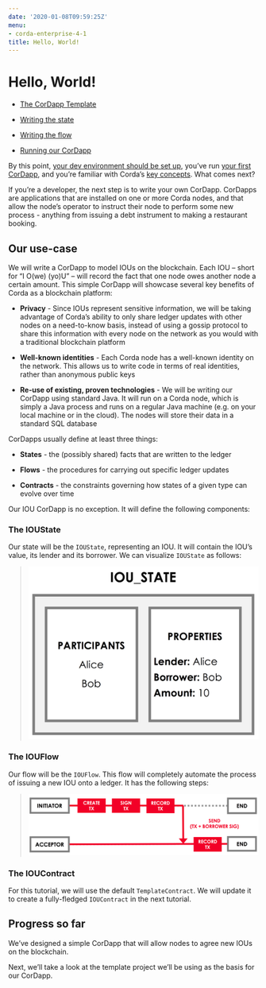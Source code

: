```yaml
---
date: '2020-01-08T09:59:25Z'
menu:
- corda-enterprise-4-1
title: Hello, World!
---
```



# Hello, World!


* [The CorDapp Template](hello-world-template.md)

* [Writing the state](hello-world-state.md)

* [Writing the flow](hello-world-flow.md)

* [Running our CorDapp](hello-world-running.md)


By this point, [your dev environment should be set up](getting-set-up.md), you’ve run
            [your first CorDapp](tutorial-cordapp.md), and you’re familiar with Corda’s [key concepts](key-concepts.md). What
            comes next?

If you’re a developer, the next step is to write your own CorDapp. CorDapps are applications that are installed on one or
            more Corda nodes, and that allow the node’s operator to instruct their node to perform some new process - anything from
            issuing a debt instrument to making a restaurant booking.


## Our use-case

We will write a CorDapp to model IOUs on the blockchain. Each IOU – short for “I O(we) (yo)U” – will record the fact that one node owes
                another node a certain amount. This simple CorDapp will showcase several key benefits of Corda as a blockchain platform:


* **Privacy** - Since IOUs represent sensitive information, we will be taking advantage of Corda’s ability to only share
                        ledger updates with other nodes on a need-to-know basis, instead of using a gossip protocol to share this information with every node on
                        the network as you would with a traditional blockchain platform


* **Well-known identities** - Each Corda node has a well-known identity on the network. This allows us to write code in terms of real
                        identities, rather than anonymous public keys


* **Re-use of existing, proven technologies** - We will be writing our CorDapp using standard Java. It will run on a Corda node, which is
                        simply a Java process and runs on a regular Java machine (e.g. on your local machine or in the cloud). The nodes will store their data in
                        a standard SQL database


CorDapps usually define at least three things:


* **States** - the (possibly shared) facts that are written to the ledger


* **Flows** - the procedures for carrying out specific ledger updates


* **Contracts** - the constraints governing how states of a given type can evolve over time


Our IOU CorDapp is no exception. It will define the following components:


### The IOUState

Our state will be the `IOUState`, representing an IOU. It will contain the IOU’s value, its lender and its borrower. We can visualize
                    `IOUState` as follows:

> 
> ![tutorial state](resources/tutorial-state.png "tutorial state")
### The IOUFlow

Our flow will be the `IOUFlow`. This flow will completely automate the process of issuing a new IOU onto a ledger. It has the following
                    steps:

> 
> ![simple tutorial flow](resources/simple-tutorial-flow.png "simple tutorial flow")
### The IOUContract

For this tutorial, we will use the default `TemplateContract`. We will update it to create a fully-fledged `IOUContract` in the next
                    tutorial.


## Progress so far

We’ve designed a simple CorDapp that will allow nodes to agree new IOUs on the blockchain.

Next, we’ll take a look at the template project we’ll be using as the basis for our CorDapp.


